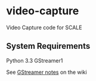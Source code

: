 video-capture
=============

Video Capture code for SCALE 

## System Requirements
Python 3.3
GStreamer1

See [GStreamer notes](https://github.com/scale-av/video-capture/wiki/GStreamer-notes) on the wiki
